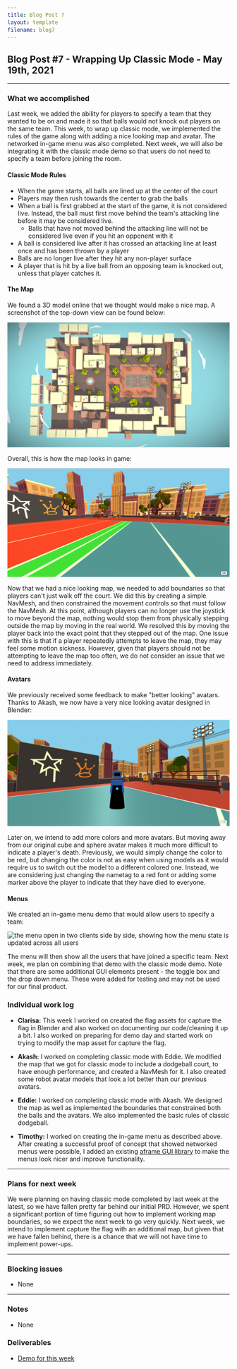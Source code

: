 ```yaml
---
title: Blog Post 7
layout: template
filename: blog7
---
```


## Blog Post #7 - Wrapping Up Classic Mode - May 19th, 2021

<hr>

### What we accomplished
Last week, we added the ability for players to specify a team that they wanted to be on and made it so that balls would not knock out players on the same team. This week, to wrap up classic mode, we implemented the rules of the game along with adding a nice looking map and avatar. The networked in-game menu was also completed. Next week, we will also be integrating it with the classic mode demo so that users do not need to specify a team before joining the room.

#### Classic Mode Rules
- When the game starts, all balls are lined up at the center of the court
- Players may then rush towards the center to grab the balls
- When a ball is first grabbed at the start of the game, it is not considered live. Instead, the ball must first move behind the team's attacking line before it may be considered live.
  - Balls that have not moved behind the attacking line will not be considered live even if you hit an opponent with it
- A ball is considered live after it has crossed an attacking line at least once and has been thrown by a player
- Balls are no longer live after they hit any non-player surface
- A player that is hit by a live ball from an opposing team is knocked out, unless that player catches it.

#### The Map
We found a 3D model online that we thought would make a nice map. A screenshot of the top-down view can be found below:

![top-down view](./images/teams-map.png)

Overall, this is how the map looks in game:

![in game](./images/in-game.png)

Now that we had a nice looking map, we needed to add boundaries so that players can't just walk off the court. We did this by creating a simple NavMesh, and then constrained the movement controls so that must follow the NavMesh. At this point, although players can no longer use the joystick to move beyond the map, nothing would stop them from physically stepping outside the map by moving in the real world. We resolved this by moving the player back into the exact point that they stepped out of the map. One issue with this is that if a player repeatedly attempts to leave the map, they may feel some motion sickness. However, given that players should not be attempting to leave the map too often, we do not consider an issue that we need to address immediately.

#### Avatars
We previously received some feedback to make "better looking" avatars. Thanks to Akash, we now have a very nice looking avatar designed in Blender:

![avatar](./images/avatar.png)

Later on, we intend to add more colors and more avatars. But moving away from our original cube and sphere avatar makes it much more difficult to indicate a player's death. Previously, we would simply change the color to be red, but changing the color is not as easy when using models as it would require us to switch out the model to a different colored one. Instead, we are considering just changing the nametag to a red font or adding some marker above the player to indicate that they have died to everyone.

#### Menus
We created an in-game menu demo that would allow users to specify a team:

![the menu open in two clients side by side, showing how the menu state is updated across all users](./images/blog7-menu2.gif)

The menu will then show all the users that have joined a specific team. Next week, we plan on combining that demo with the classic mode demo. Note that there are some additional GUI elements present - the toggle box and the drop down menu. These were added for testing and may not be used for our final product.

### Individual work log

- **Clarisa:** This week I worked on created the flag assets for capture the flag in Blender and also worked on documenting our code/cleaning it up a bit. I also worked on preparing for demo day and started work on trying to modify the map asset for capture the flag.

- **Akash:** I worked on completing classic mode with Eddie. We modified the map that we got for classic mode to include a dodgeball court, to have enough performance, and created a NavMesh for it. I also created some robot avatar models that look a lot better than our previous avatars.

- **Eddie:** I worked on completing classic mode with Akash. We designed the map as well as implemented the boundaries that constrained both the balls and the avatars. We also implemented the basic rules of classic dodgeball.

- **Timothy:** I worked on creating the in-game menu as described above. After creating a successful proof of concept that showed networked menus were possible, I added an existing [aframe GUI library](https://github.com/rdub80/aframe-gui/) to make the menus look nicer and improve functionality.

<hr>

### Plans for next week
We were planning on having classic mode completed by last week at the latest, so we have fallen pretty far behind our initial PRD. However, we spent a significant portion of time figuring out how to implement working map boundaries, so we expect the next week to go very quickly. Next week, we intend to implement capture the flag with an additional map, but given that we have fallen behind, there is a chance that we will not have time to implement power-ups.

<hr>

### Blocking issues
- None

<hr>

### Notes
- None

### Deliverables
- [Demo for this week](https://aba40.glitch.me/)
